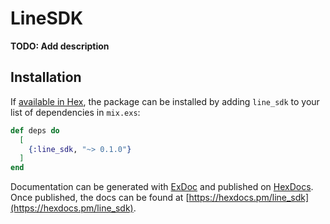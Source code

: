# LineSDK

**TODO: Add description**

## Installation

If [available in Hex](https://hex.pm/docs/publish), the package can be installed
by adding `line_sdk` to your list of dependencies in `mix.exs`:

```elixir
def deps do
  [
    {:line_sdk, "~> 0.1.0"}
  ]
end
```

Documentation can be generated with [ExDoc](https://github.com/elixir-lang/ex_doc)
and published on [HexDocs](https://hexdocs.pm). Once published, the docs can
be found at [https://hexdocs.pm/line_sdk](https://hexdocs.pm/line_sdk).

